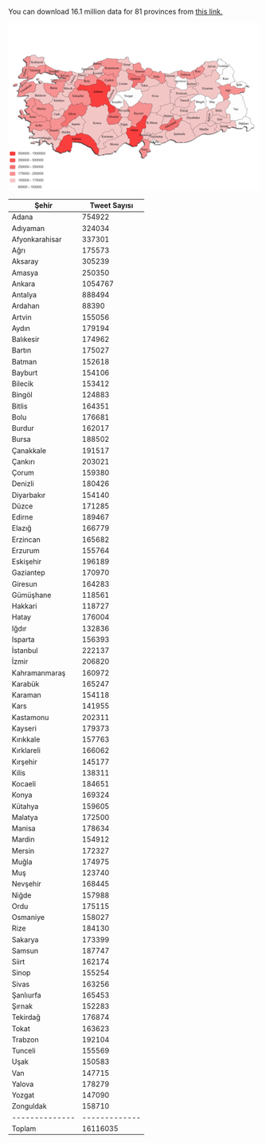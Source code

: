 You can download 16.1 million data for 81 provinces from [this link.](https://drive.google.com/file/d/1LJ8pdsKdu2rQUrcGRRyWxlTYMPczLwZl/view?usp=sharing)

![Veri Sayısı Isı Haritası](data_stats.png "Veri Sayısı")

| Şehir          |  Tweet Sayısı |
| -------------- | ------------- |
| Adana          | 754922        |
| Adıyaman       | 324034        |
| Afyonkarahisar | 337301        |
| Ağrı           | 175573        |
| Aksaray        | 305239        |
| Amasya         | 250350        |
| Ankara         | 1054767       |
| Antalya        | 888494        |
| Ardahan        | 88390         |
| Artvin         | 155056        |
| Aydın          | 179194        |
| Balıkesir      | 174962        |
| Bartın         | 175027        |
| Batman         | 152618        |
| Bayburt        | 154106        |
| Bilecik        | 153412        |
| Bingöl         | 124883        |
| Bitlis         | 164351        |
| Bolu           | 176681        |
| Burdur         | 162017        |
| Bursa          | 188502        |
| Çanakkale      | 191517        |
| Çankırı        | 203021        |
| Çorum          | 159380        |
| Denizli        | 180426        |
| Diyarbakır     | 154140        |
| Düzce          | 171285        |
| Edirne         | 189467        |
| Elazığ         | 166779        |
| Erzincan       | 165682        |
| Erzurum        | 155764        |
| Eskişehir      | 196189        |
| Gaziantep      | 170970        |
| Giresun        | 164283        |
| Gümüşhane      | 118561        |
| Hakkari        | 118727        |
| Hatay          | 176004        |
| Iğdır          | 132836        |
| Isparta        | 156393        |
| İstanbul       | 222137        |
| İzmir          | 206820        |
| Kahramanmaraş  | 160972        |
| Karabük        | 165247        |
| Karaman        | 154118        |
| Kars           | 141955        |
| Kastamonu      | 202311        |
| Kayseri        | 179373        |
| Kırıkkale      | 157763        |
| Kırklareli     | 166062        |
| Kırşehir       | 145177        |
| Kilis          | 138311        |
| Kocaeli        | 184651        |
| Konya          | 169324        |
| Kütahya        | 159605        |
| Malatya        | 172500        |
| Manisa         | 178634        |
| Mardin         | 154912        |
| Mersin         | 172327        |
| Muğla          | 174975        |
| Muş            | 123740        |
| Nevşehir       | 168445        |
| Niğde          | 157988        |
| Ordu           | 175115        |
| Osmaniye       | 158027        |
| Rize           | 184130        |
| Sakarya        | 173399        |
| Samsun         | 187747        |
| Siirt          | 162174        |
| Sinop          | 155254        |
| Sivas          | 163256        |
| Şanlıurfa      | 165453        |
| Şırnak         | 152283        |
| Tekirdağ       | 176874        |
| Tokat          | 163623        |
| Trabzon        | 192104        |
| Tunceli        | 155569        |
| Uşak           | 150583        |
| Van            | 147715        |
| Yalova         | 178279        |
| Yozgat         | 147090        |
| Zonguldak      | 158710        |
| -------------- | ------------- |
| Toplam         | 16116035      |